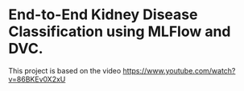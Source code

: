 # End-to-End Kidney Disease Classification using MLFlow and DVC.


This project is based on the video https://www.youtube.com/watch?v=86BKEv0X2xU
